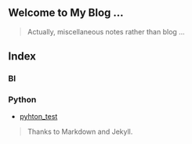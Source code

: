## Welcome to My Blog ...  

> Actually, miscellaneous notes rather than blog ...  

## Index

### BI

### Python
- [pyhton_test](rush-foolish.github.io/Python/pyhton_test)


> Thanks to Markdown and Jekyll.

